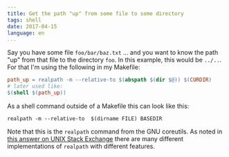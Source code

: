 ```yaml
---
title: Get the path "up" from some file to some directory
tags: shell
date: 2017-04-15
language: en
...
```


Say you have some file `foo/bar/baz.txt` ... and you want to know the
path "up" from that file to the directory `foo`.  In this example,
this would be `../..`.  For that I'm using the following in my
Makefile:

```makefile
path_up = realpath -m --relative-to $(abspath $(dir $@)) $(CURDIR)
# later used like:
$(shell $(path_up))
```

As a shell command outside of a Makefile this can look like this:

```shell
realpath -m --relative-to  $(dirname FILE) BASEDIR
```

Note that this is the `realpath` command from the GNU coreutils.  As
noted in [this answer on UNIX Stack Exchange][realpath-se] there are
many different implementations of `realpath` with different features.

[realpath-se]: https://unix.stackexchange.com/a/136527/23529
